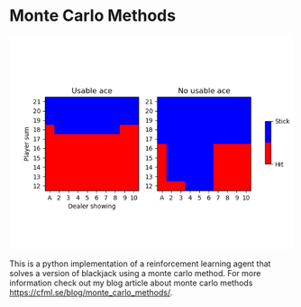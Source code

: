 # Monte Carlo Methods

![Top image](final_policy.png)

This is a python implementation of a reinforcement learning agent that solves a version of blackjack using a monte carlo method. For more information check out my blog article about monte carlo methods https://cfml.se/blog/monte_carlo_methods/.
